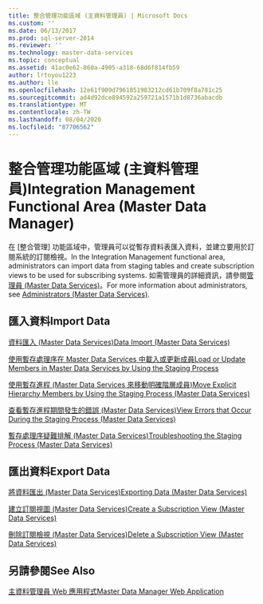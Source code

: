 ```yaml
---
title: 整合管理功能區域 (主資料管理員) | Microsoft Docs
ms.custom: ''
ms.date: 06/13/2017
ms.prod: sql-server-2014
ms.reviewer: ''
ms.technology: master-data-services
ms.topic: conceptual
ms.assetid: 41ac0e62-860a-4905-a318-68d6f814fb59
author: lrtoyou1223
ms.author: lle
ms.openlocfilehash: 12e61f909d7961851983212cd61b709f8a781c25
ms.sourcegitcommit: ad4d92dce894592a259721a1571b1d8736abacdb
ms.translationtype: MT
ms.contentlocale: zh-TW
ms.lasthandoff: 08/04/2020
ms.locfileid: "87706562"
---
```

# <a name="integration-management-functional-area-master-data-manager"></a><span data-ttu-id="561eb-102">整合管理功能區域 (主資料管理員)</span><span class="sxs-lookup"><span data-stu-id="561eb-102">Integration Management Functional Area (Master Data Manager)</span></span>
  <span data-ttu-id="561eb-103">在 [整合管理] 功能區域中，管理員可以從暫存資料表匯入資料，並建立要用於訂閱系統的訂閱檢視。</span><span class="sxs-lookup"><span data-stu-id="561eb-103">In the Integration Management functional area, administrators can import data from staging tables and create subscription views to be used for subscribing systems.</span></span> <span data-ttu-id="561eb-104">如需管理員的詳細資訊，請參閱[管理員 &#40;Master Data Services&#41;](administrators-master-data-services.md)。</span><span class="sxs-lookup"><span data-stu-id="561eb-104">For more information about administrators, see [Administrators &#40;Master Data Services&#41;](administrators-master-data-services.md).</span></span>  
  
## <a name="import-data"></a><span data-ttu-id="561eb-105">匯入資料</span><span class="sxs-lookup"><span data-stu-id="561eb-105">Import Data</span></span>  
 [<span data-ttu-id="561eb-106">資料匯入 &#40;Master Data Services&#41;</span><span class="sxs-lookup"><span data-stu-id="561eb-106">Data Import &#40;Master Data Services&#41;</span></span>](overview-importing-data-from-tables-master-data-services.md)  
  
 [<span data-ttu-id="561eb-107">使用暫存處理序在 Master Data Services 中載入或更新成員</span><span class="sxs-lookup"><span data-stu-id="561eb-107">Load or Update Members in Master Data Services by Using the Staging Process</span></span>](add-update-and-delete-data-master-data-services.md)  
  
 [<span data-ttu-id="561eb-108">使用暫存進程 &#40;Master Data Services 來移動明確階層成員&#41;</span><span class="sxs-lookup"><span data-stu-id="561eb-108">Move Explicit Hierarchy Members by Using the Staging Process &#40;Master Data Services&#41;</span></span>](add-update-and-delete-data-master-data-services.md)  
  
 [<span data-ttu-id="561eb-109">查看暫存進程期間發生的錯誤 &#40;Master Data Services&#41;</span><span class="sxs-lookup"><span data-stu-id="561eb-109">View Errors that Occur During the Staging Process &#40;Master Data Services&#41;</span></span>](view-errors-that-occur-during-staging-master-data-services.md)  
  
 [<span data-ttu-id="561eb-110">暫存處理序疑難排解 (Master Data Services)</span><span class="sxs-lookup"><span data-stu-id="561eb-110">Troubleshooting the Staging Process (Master Data Services)</span></span>](https://social.technet.microsoft.com/wiki/contents/articles/troubleshooting-the-staging-process-master-data-services.aspx)  
  
## <a name="export-data"></a><span data-ttu-id="561eb-111">匯出資料</span><span class="sxs-lookup"><span data-stu-id="561eb-111">Export Data</span></span>  
 [<span data-ttu-id="561eb-112">將資料匯出 &#40;Master Data Services&#41;</span><span class="sxs-lookup"><span data-stu-id="561eb-112">Exporting Data &#40;Master Data Services&#41;</span></span>](overview-exporting-data-master-data-services.md)  
  
 [<span data-ttu-id="561eb-113">建立訂閱視圖 &#40;Master Data Services&#41;</span><span class="sxs-lookup"><span data-stu-id="561eb-113">Create a Subscription View &#40;Master Data Services&#41;</span></span>](create-a-subscription-view-to-export-data-master-data-services.md)  
  
 [<span data-ttu-id="561eb-114">刪除訂閱檢視 &#40;Master Data Services&#41;</span><span class="sxs-lookup"><span data-stu-id="561eb-114">Delete a Subscription View &#40;Master Data Services&#41;</span></span>](../../2014/master-data-services/delete-a-subscription-view-master-data-services.md)  
  
## <a name="see-also"></a><span data-ttu-id="561eb-115">另請參閱</span><span class="sxs-lookup"><span data-stu-id="561eb-115">See Also</span></span>  
 [<span data-ttu-id="561eb-116">主資料管理員 Web 應用程式</span><span class="sxs-lookup"><span data-stu-id="561eb-116">Master Data Manager Web Application</span></span>](../../2014/master-data-services/master-data-manager-web-application.md)  
  
  
